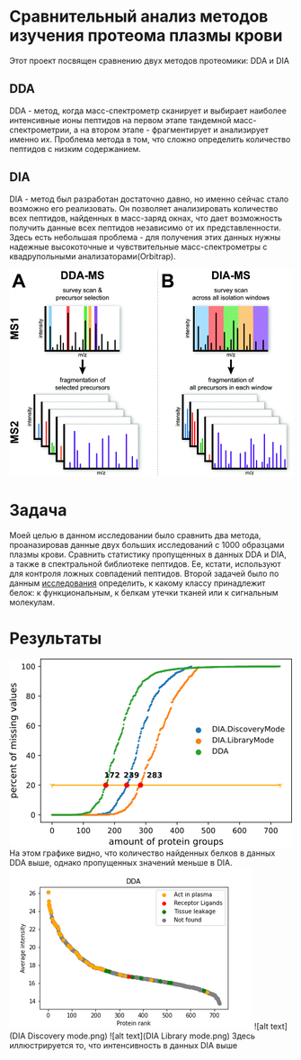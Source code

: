 # Сравнительный анализ методов изучения протеома плазмы крови

Этот проект посвящен сравнению двух методов протеомики: DDA и DIA

## DDA

DDA - метод, когда масс-спектрометр сканирует и выбирает наиболее интенсивные ионы пептидов на первом этапе тандемной масс-спектрометрии, а на втором этапе - фрагментирует и анализирует именно их. Проблема метода в том, что сложно определить количество пептидов с низким содержанием.

## DIA

DIA - метод был разработан достаточно давно, но именно сейчас стало возможно его реализовать. Он позволяет анализировать количество всех пептидов, найденных в масс-заряд окнах, что дает возможность получить данные всех пептидов независимо от их представленности. Здесь есть небольшая проблема - для получения этих данных нужны надежные высокоточные и чувствительные масс-спектрометры с квадрупольными анализаторами(Orbitrap).

![alt text](d0mo00072h-f1_hi-res.gif "Сравнение сбора данных DDA и DIA")

# Задача

Моей целью в данном исследовании было сравнить два метода, проаназировав данные двух больших исследований с 1000 образцами плазмы крови. Сравнить статистику пропущенных в данных DDA и DIA, а также в спектральной библиотеке пептидов. Ее, кстати, используют для контроля ложных совпадений пептидов. Второй задачей было по данным [исследования](https://www.embopress.org/doi/full/10.15252/msb.20156297) определить, к какому классу принадлежит белок: к функциональным, к белкам утечки тканей или к сигнальным молекулам.

# Результаты

![alt text](new_graph.png "Статистика пропущенных значений")
На этом графике видно, что количество найденных белков в данных DDA выше, однако пропущенных значений меньше в DIA.
![alt text](DDA.png)
![alt text](DIA Discovery mode.png)
![alt text](DIA Library mode.png)
Здесь иллюстрируется то, что интенсивность в данных DIA выше








